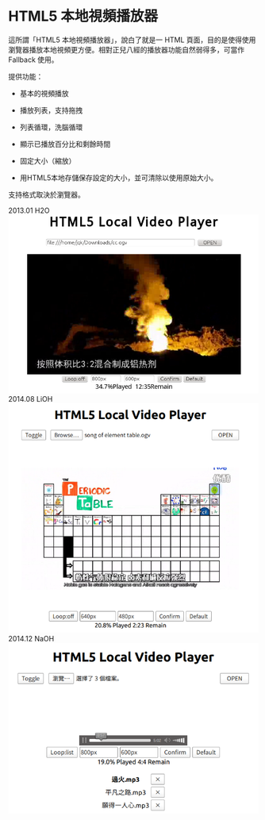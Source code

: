 HTML5 本地視頻播放器
===

這所謂「HTML5 本地視頻播放器」，說白了就是一 HTML 頁面，目的是使得使用瀏覽器播放本地視頻更方便。相對正兒八經的播放器功能自然弱得多，可當作 Fallback 使用。

提供功能：

- 基本的視頻播放

- 播放列表，支持拖拽

- 列表循環，洗腦循環

- 顯示已播放百分比和剩餘時間

- 固定大小（縮放）

- 用HTML5本地存儲保存設定的大小，並可清除以使用原始大小。

支持格式取決於瀏覽器。

2013.01 H2O
<img src="README/screenshot1.png" />
2014.08 LiOH
<img src="README/screenshot2.png" />
2014.12 NaOH
<img src="README/screenshot3.png" />
